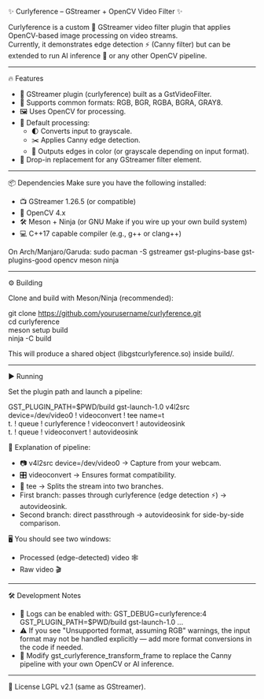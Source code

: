 ✨ Curlyference – GStreamer + OpenCV Video Filter ✨

Curlyference is a custom 🎥 GStreamer video filter plugin that applies OpenCV-based image processing on video streams.  
Currently, it demonstrates edge detection ⚡ (Canny filter) but can be extended to run AI inference 🤖 or any other OpenCV pipeline.

---

🔥 Features
- 🧩 GStreamer plugin (curlyference) built as a GstVideoFilter.
- 🎨 Supports common formats: RGB, BGR, RGBA, BGRA, GRAY8.
- 🖼️ Uses OpenCV for processing.
- 🎯 Default processing:
  - 🌓 Converts input to grayscale.
  - ✂️ Applies Canny edge detection.
  - 🌈 Outputs edges in color (or grayscale depending on input format).
- 🔌 Drop-in replacement for any GStreamer filter element.

---

📦 Dependencies
Make sure you have the following installed:

- 📺 GStreamer 1.26.5 (or compatible)
- 🧠 OpenCV 4.x
- 🛠️ Meson + Ninja (or GNU Make if you wire up your own build system)
- 💻 C++17 capable compiler (e.g., g++ or clang++)

On Arch/Manjaro/Garuda:
sudo pacman -S gstreamer gst-plugins-base gst-plugins-good opencv meson ninja

---

⚙️ Building

Clone and build with Meson/Ninja (recommended):

git clone https://github.com/yourusername/curlyference.git  
cd curlyference  
meson setup build  
ninja -C build  

This will produce a shared object (libgstcurlyference.so) inside build/.

---

▶️ Running

Set the plugin path and launch a pipeline:

GST_PLUGIN_PATH=$PWD/build gst-launch-1.0 v4l2src device=/dev/video0 ! videoconvert ! tee name=t \
  t. ! queue ! curlyference ! videoconvert ! autovideosink \
  t. ! queue ! videoconvert ! autovideosink

🎥 Explanation of pipeline:
- 📷 v4l2src device=/dev/video0 → Capture from your webcam.  
- 🎛️ videoconvert → Ensures format compatibility.  
- 🔀 tee → Splits the stream into two branches.  
- First branch: passes through curlyference (edge detection ⚡) → autovideosink.  
- Second branch: direct passthrough → autovideosink for side-by-side comparison.

🖥️ You should see two windows:
- Processed (edge-detected) video 🕸️
- Raw video 🎬

---

🛠️ Development Notes
- 🐞 Logs can be enabled with:
  GST_DEBUG=curlyference:4 GST_PLUGIN_PATH=$PWD/build gst-launch-1.0 ...
- ⚠️ If you see "Unsupported format, assuming RGB" warnings, the input format may not be handled explicitly — add more format conversions in the code if needed.
- 📝 Modify gst_curlyference_transform_frame to replace the Canny pipeline with your own OpenCV or AI inference.

---

📜 License
LGPL v2.1 (same as GStreamer).  
